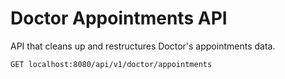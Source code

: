 # Doctor Appointments API
API that cleans up and restructures Doctor's appointments data.

`GET localhost:8080/api/v1/doctor/appointments`

